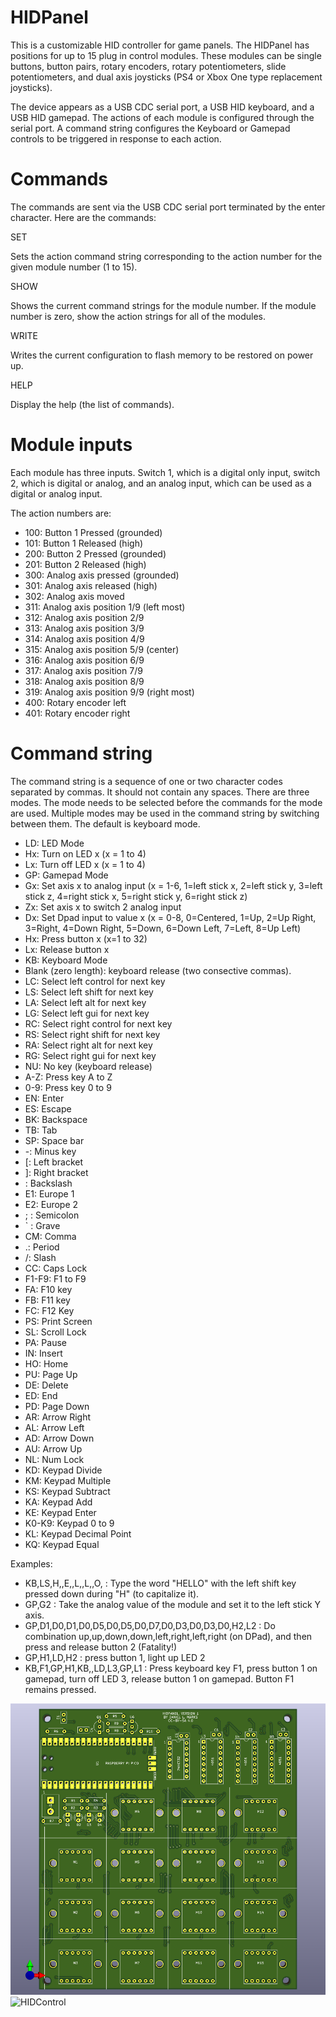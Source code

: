 # HIDPanel

This is a customizable HID controller for game panels.  The HIDPanel has positions for up to 15 plug in control modules.  These modules can be single buttons, button pairs, rotary encoders, rotary potentiometers, slide potentiometers, and dual axis joysticks (PS4 or Xbox One type replacement joysticks).

The device appears as a USB CDC serial port, a USB HID keyboard, and a USB HID gamepad.  The actions of each module is configured through the serial port.  A command string configures the Keyboard or Gamepad controls to be triggered in response to each action.

# Commands

The commands are sent via the USB CDC serial port terminated by the enter character.  Here are the commands:

SET <module number> <action number> <action command string>

Sets the action command string corresponding to the action number for the given module number (1 to 15).

SHOW <module number> 

Shows the current command strings for the module number.  If the module number is zero, show the action strings for all of the modules.

WRITE

Writes the current configuration to flash memory to be restored on power up.

HELP

Display the help (the list of commands).

# Module inputs

Each module has three inputs.  Switch 1, which is a digital only input, switch 2, which is digital or analog, and an analog input, which can be used as a digital or analog input.

The action numbers are:

  - 100: Button 1 Pressed (grounded)
  - 101: Button 1 Released (high)
  - 200: Button 2 Pressed (grounded)
  - 201: Button 2 Released (high)
  - 300: Analog axis pressed (grounded)
  - 301: Analog axis released (high)
  - 302: Analog axis moved
  - 311: Analog axis position 1/9 (left most)
  - 312: Analog axis position 2/9
  - 313: Analog axis position 3/9
  - 314: Analog axis position 4/9
  - 315: Analog axis position 5/9 (center) 
  - 316: Analog axis position 6/9
  - 317: Analog axis position 7/9
  - 318: Analog axis position 8/9
  - 319: Analog axis position 9/9 (right most)
  - 400: Rotary encoder left
  - 401: Rotary encoder right

# Command string

The command string is a sequence of one or two character codes separated by commas.  It should not contain any spaces.  There are three modes.  The mode needs to be selected before the commands for the mode are used.  Multiple modes may be used in the command string by switching between them.  The default is keyboard mode.

  - LD: LED Mode
  - Hx: Turn on LED x (x = 1 to 4)
  - Lx: Turn off LED x (x = 1 to 4)
  - GP: Gamepad Mode
  - Gx: Set axis x to analog input (x = 1-6, 1=left stick x, 2=left stick y, 3=left stick z, 4=right stick x, 5=right stick y, 6=right stick z)
  - Zx: Set axis x to switch 2 analog input
  - Dx: Set Dpad input to value x (x = 0-8, 0=Centered, 1=Up, 2=Up Right, 3=Right, 4=Down Right, 5=Down, 6=Down Left, 7=Left, 8=Up Left)
  - Hx: Press button x (x=1 to 32)
  - Lx: Release button x
  - KB: Keyboard Mode
  - Blank (zero length): keyboard release (two consective commas).
  - LC: Select left control for next key
  - LS: Select left shift for next key
  - LA: Select left alt for next key
  - LG: Select left gui for next key
  - RC: Select right control for next key
  - RS: Select right shift for next key
  - RA: Select right alt for next key
  - RG: Select right gui for next key
  - NU: No key (keyboard release)
  - A-Z: Press key A to Z
  - 0-9: Press key 0 to 9
  - EN: Enter
  - ES: Escape
  - BK: Backspace
  - TB: Tab
  - SP: Space bar
  - -: Minus key
  - [: Left bracket
  - ]: Right bracket
  - \: Backslash
  - E1: Europe 1
  - E2: Europe 2
  - ; : Semicolon
  - ` : Grave
  - CM: Comma
  - .: Period
  - /: Slash
  - CC: Caps Lock
  - F1-F9: F1 to F9
  - FA: F10 key
  - FB: F11 key
  - FC: F12 Key
  - PS: Print Screen
  - SL: Scroll Lock
  - PA: Pause
  - IN: Insert 
  - HO: Home
  - PU: Page Up
  - DE: Delete
  - ED: End
  - PD: Page Down
  - AR: Arrow Right
  - AL: Arrow Left
  - AD: Arrow Down
  - AU: Arrow Up
  - NL: Num Lock
  - KD: Keypad Divide
  - KM: Keypad Multiple
  - KS: Keypad Subtract
  - KA: Keypad Add
  - KE: Keypad Enter
  - K0-K9: Keypad 0 to 9
  - KL: Keypad Decimal Point
  - KQ: Keypad Equal

Examples:

  - KB,LS,H,,E,,L,,L,,O, : Type the word "HELLO" with the left shift key pressed down during "H" (to capitalize it).
  - GP,G2 : Take the analog value of the module and set it to the left stick Y axis.
  - GP,D1,D0,D1,D0,D5,D0,D5,D0,D7,D0,D3,D0,D3,D0,H2,L2 : Do combination up,up,down,down,left,right,left,right (on DPad), and then press and release button 2 (Fatality!)
  - GP,H1,LD,H2 : press button 1, light up LED 2
  - KB,F1,GP,H1,KB,,LD,L3,GP,L1 : Press keyboard key F1, press button 1 on gamepad, turn off LED 3, release button 1 on gamepad.  Button F1 remains pressed.

![HIDPanel](HIDPanel/HIDPanel.png)
![HIDControl](HIDControl/HIDControl.png)
